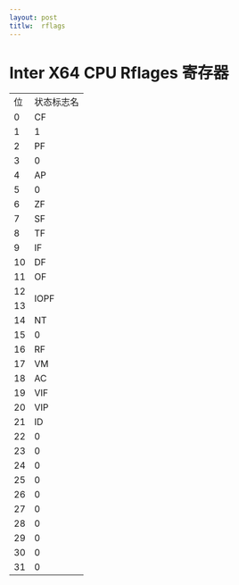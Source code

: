 ```yaml
---
layout:	post
titlw:	rflags
---
```


# Inter X64 CPU Rflages 寄存器

<table>
	<tr><td>位</td><td>状态标志名</td></tr>
	<tr><td>0</td><td>CF</td></tr>
	<tr><td>1</td><td>1</td></tr>
	<tr><td>2</td><td>PF</td></tr>
	<tr><td>3</td><td>0</td></tr>
	<tr><td>4</td><td>AP</td></tr>
	<tr><td>5</td><td>0</td></tr>
	<tr><td>6</td><td>ZF</td></tr>
	<tr><td>7</td><td>SF</td></tr>
	<tr><td>8</td><td>TF</td></tr>
	<tr><td>9</td><td>IF</td></tr>
	<tr><td>10</td><td>DF</td></tr>
	<tr><td>11</td><td>OF</td></tr>
	<tr><td>12</td><td rowspan="2">IOPF</td></tr>
	<tr><td>13</td>		    </tr>
	<tr><td>14</td><td>NT</td></tr>
	<tr><td>15</td><td>0</td></tr>
	<tr><td>16</td><td>RF</td></tr>
	<tr><td>17</td><td>VM</td></tr>
	<tr><td>18</td><td>AC</td></tr>
	<tr><td>19</td><td>VIF</td></tr>
	<tr><td>20</td><td>VIP</td></tr>
	<tr><td>21</td><td>ID</td></tr>
	<tr><td>22</td><td>0</td></tr>
	<tr><td>23</td><td>0</td></tr>
	<tr><td>24</td><td>0</td></tr>
	<tr><td>25</td><td>0</td></tr>
	<tr><td>26</td><td>0</td></tr>
	<tr><td>27</td><td>0</td></tr>
	<tr><td>28</td><td>0</td></tr>
	<tr><td>29</td><td>0</td></tr>
	<tr><td>30</td><td>0</td></tr>
	<tr><td>31</td><td>0</td></tr>
</table>
